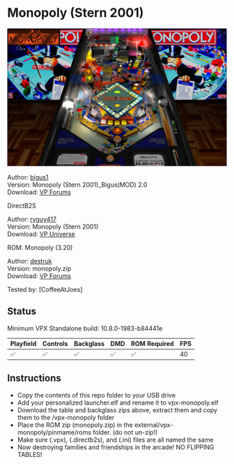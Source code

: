 # Monopoly (Stern 2001)
![Table Preview](../../images/vpx-monopoly-preview.jpg)

Author: [bigus1](https://www.vpforums.org/index.php?showuser=107629)  
Version:  Monopoly (Stern 2001)_Bigus(MOD) 2.0  
Download: [VP Forums](https://www.vpforums.org/index.php?app=downloads&showfile=16734)

DirectB2S

Author: [ryguy417](https://vpuniverse.com/profile/31096-ryguy417/)  
Version: Monopoly (Stern 2001)  
Download: [VP Universe](https://vpuniverse.com/files/file/13105-monopoly-stern-2001-b2s-with-full-dmd/)

ROM: Monopoly (3.20)

Author: [destruk](https://www.vpforums.org/index.php?showuser=5)  
Version: monopoly.zip  
Download: [VP Forums](https://www.vpforums.org/index.php?app=downloads&showfile=7320)

Tested by:
[CoffeeAtJoes]

## Status 

Minimum VPX Standalone build: 10.8.0-1983-b84441e

| Playfield | Controls | Backglass | DMD | ROM Required | FPS | 
|-----------|----------|-----------|-----|--------------|-----|
| :white_check_mark: | :white_check_mark: | :white_check_mark: | :white_check_mark: | :white_check_mark: | 40 |

## Instructions

- Copy the contents of this repo folder to your USB drive
- Add your personalized launcher.elf and rename it to vpx-monopoly.elf
- Download the table and backglass zips above, extract them and copy them to the /vpx-monopoly folder
- Place the ROM zip (monopoly.zip) in the external/vpx-monopoly/pinmame/roms folder. (do not un-zip!)
- Make sure (.vpx), (.directb2s), and (.ini) files are all named the same
- Now destroying families and friendships in the arcade! NO FLIPPING TABLES!
